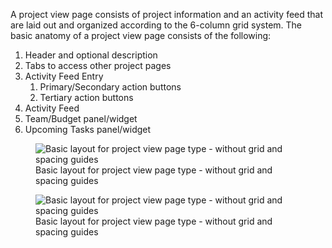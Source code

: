 A project view page consists of project information and an activity feed that are laid out and organized according to the 6-column grid system. 
The basic anatomy of a project view page consists of the following:

1. Header and optional description
1. Tabs to access other project pages
1. Activity Feed Entry
   1. Primary/Secondary action buttons
   1. Tertiary action buttons
1. Activity Feed
1. Team/Budget panel/widget
1. Upcoming Tasks panel/widget

<figure>
  <img alt="Basic layout for project view page type - without grid and spacing guides" src="/design-patterns/pages/images/image1.jpg" />
  <figcaption>Basic layout for project view page type - without grid and spacing guides</figcaption>
</figure>

<figure>
  <img alt="Basic layout for project view page type - without grid and spacing guides" src="/design-patterns/pages/images/image11.jpg" />
  <figcaption>Basic layout for project view page type - without grid and spacing guides</figcaption>
</figure>
